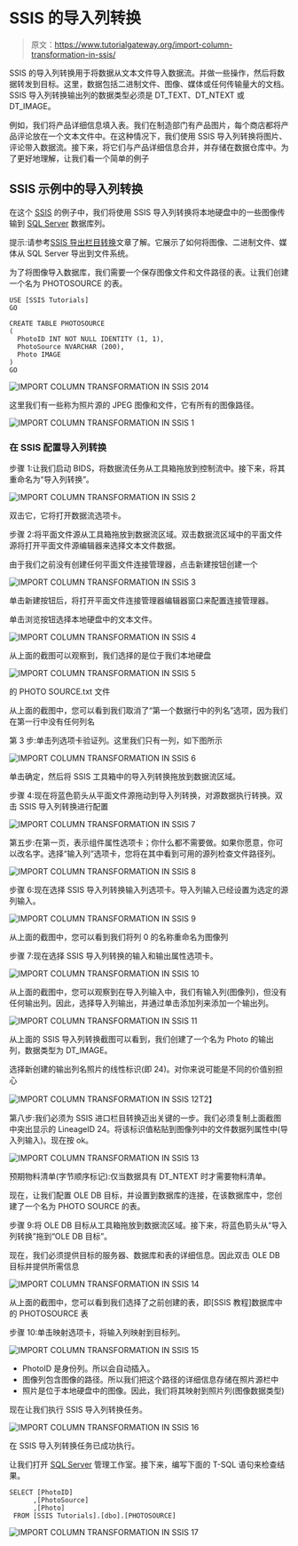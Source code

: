 # SSIS 的导入列转换

> 原文：<https://www.tutorialgateway.org/import-column-transformation-in-ssis/>

SSIS 的导入列转换用于将数据从文本文件导入数据流。并做一些操作，然后将数据转发到目标。这里，数据包括二进制文件、图像、媒体或任何传输量大的文档。SSIS 导入列转换输出列的数据类型必须是 DT_TEXT、DT_NTEXT 或 DT_IMAGE。

例如，我们将产品详细信息填入表。我们在制造部门有产品图片，每个商店都将产品评论放在一个文本文件中。在这种情况下，我们使用 SSIS 导入列转换将图片、评论带入数据流。接下来，将它们与产品详细信息合并，并存储在数据仓库中。为了更好地理解，让我们看一个简单的例子

## SSIS 示例中的导入列转换

在这个 [SSIS](https://www.tutorialgateway.org/ssis/) 的例子中，我们将使用 SSIS 导入列转换将本地硬盘中的一些图像传输到 [SQL Server](https://www.tutorialgateway.org/sql/) 数据库列。

提示:请参考[SSIS 导出栏目转换](https://www.tutorialgateway.org/export-column-transformation-in-ssis/)文章了解。它展示了如何将图像、二进制文件、媒体从 SQL Server 导出到文件系统。

为了将图像导入数据库，我们需要一个保存图像文件和文件路径的表。让我们创建一个名为 PHOTOSOURCE 的表。

```
USE [SSIS Tutorials]
GO

CREATE TABLE PHOTOSOURCE
(
  PhotoID INT NOT NULL IDENTITY (1, 1),
  PhotoSource NVARCHAR (200),
  Photo IMAGE
)
GO

```

![IMPORT COLUMN TRANSFORMATION IN SSIS 2014](img/3d5614f095fd3f54824a16eaf8e85496.png)

这里我们有一些称为照片源的 JPEG 图像和文件，它有所有的图像路径。

![IMPORT COLUMN TRANSFORMATION IN SSIS 1](img/b74553a798cca5e6488cc8ac6419f95c.png)

### 在 SSIS 配置导入列转换

步骤 1:让我们启动 BIDS，将数据流任务从工具箱拖放到控制流中。接下来，将其重命名为“导入列转换”。

![IMPORT COLUMN TRANSFORMATION IN SSIS 2](img/87a615c8950e452b669484e9833791ee.png)

双击它，它将打开数据流选项卡。

步骤 2:将平面文件源从工具箱拖放到数据流区域。双击数据流区域中的平面文件源将打开平面文件源编辑器来选择文本文件数据。

由于我们之前没有创建任何平面文件连接管理器，点击新建按钮创建一个

![IMPORT COLUMN TRANSFORMATION IN SSIS 3](img/0bf192b58e01f396749121444342dbbb.png)

单击新建按钮后，将打开平面文件连接管理器编辑器窗口来配置连接管理器。

单击浏览按钮选择本地硬盘中的文本文件。

![IMPORT COLUMN TRANSFORMATION IN SSIS 4](img/3213c5fb34190ef8887ccb45e79ab80d.png)

从上面的截图可以观察到，我们选择的是位于我们本地硬盘

![IMPORT COLUMN TRANSFORMATION IN SSIS 5](img/466ad8202ab48bb1c5808decb32f968a.png)

的 PHOTO SOURCE.txt 文件

从上面的截图中，您可以看到我们取消了“第一个数据行中的列名”选项，因为我们在第一行中没有任何列名

第 3 步:单击列选项卡验证列。这里我们只有一列，如下图所示

![IMPORT COLUMN TRANSFORMATION IN SSIS 6](img/e9213065ca4a125f339bfbed9d92f35a.png)

单击确定，然后将 SSIS 工具箱中的导入列转换拖放到数据流区域。

步骤 4:现在将蓝色箭头从平面文件源拖动到导入列转换，对源数据执行转换。双击 SSIS 导入列转换进行配置

![IMPORT COLUMN TRANSFORMATION IN SSIS 7](img/2416f46871407a64c1516132dadd1653.png)

第五步:在第一页，表示组件属性选项卡；你什么都不需要做。如果你愿意，你可以改名字。选择“输入列”选项卡，您将在其中看到可用的源列检查文件路径列。

![IMPORT COLUMN TRANSFORMATION IN SSIS 8](img/29e967f50a4698465ae665401857ca72.png)

步骤 6:现在选择 SSIS 导入列转换输入列选项卡。导入列输入已经设置为选定的源列输入。

![IMPORT COLUMN TRANSFORMATION IN SSIS 9](img/be98c3942d5a25520bbec3266a31e345.png)

从上面的截图中，您可以看到我们将列 0 的名称重命名为图像列

步骤 7:现在选择 SSIS 导入列转换的输入和输出属性选项卡。

![IMPORT COLUMN TRANSFORMATION IN SSIS 10](img/beb2efdb9e6a0650eeb950595cf3112a.png)

从上面的截图中，您可以观察到在导入列输入中，我们有输入列(图像列)，但没有任何输出列。因此，选择导入列输出，并通过单击添加列来添加一个输出列。

![IMPORT COLUMN TRANSFORMATION IN SSIS 11](img/ca0d06142cb0acf8ed2b0cc84efec314.png)

从上面的 SSIS 导入列转换截图可以看到，我们创建了一个名为 Photo 的输出列，数据类型为 DT_IMAGE。

选择新创建的输出列名照片的线性标识(即 24)。对你来说可能是不同的价值别担心

![IMPORT COLUMN TRANSFORMATION IN SSIS 12](img/44749c2b8a3cb3eae0e2c1aaba737084.png)T2】

第八步:我们必须为 SSIS 进口栏目转换迈出关键的一步。我们必须复制上面截图中突出显示的 LineageID 24。将该标识值粘贴到图像列中的文件数据列属性中(导入列输入)。现在按 ok。

![IMPORT COLUMN TRANSFORMATION IN SSIS 13](img/0f3b7d9405982d07e33bdbc3bbcdb8fe.png)

预期物料清单(字节顺序标记):仅当数据具有 DT_NTEXT 时才需要物料清单。

现在，让我们配置 OLE DB 目标，并设置到数据库的连接，在该数据库中，您创建了一个名为 PHOTO SOURCE 的表。

步骤 9:将 OLE DB 目标从工具箱拖放到数据流区域。接下来，将蓝色箭头从“导入列转换”拖到“OLE DB 目标”。

现在，我们必须提供目标的服务器、数据库和表的详细信息。因此双击 OLE DB 目标并提供所需信息

![IMPORT COLUMN TRANSFORMATION IN SSIS 14](img/48d949561c787e996d452a3d1be28912.png)

从上面的截图中，您可以看到我们选择了之前创建的表，即[SSIS 教程]数据库中的 PHOTOSOURCE 表

步骤 10:单击映射选项卡，将输入列映射到目标列。

![IMPORT COLUMN TRANSFORMATION IN SSIS 15](img/b1e3ffdbbd5bb6a3ab3a803226705582.png)

*   PhotoID 是身份列。所以会自动插入。
*   图像列包含图像的路径。所以我们把这个路径的详细信息存储在照片源栏中
*   照片是位于本地硬盘中的图像。因此，我们将其映射到照片列(图像数据类型)

现在让我们执行 SSIS 导入列转换任务。

![IMPORT COLUMN TRANSFORMATION IN SSIS 16](img/af00a82a5d78f12077384ec602e68ae4.png)

在 SSIS 导入列转换任务已成功执行。

让我们打开 [SQL Server](https://www.tutorialgateway.org/sql/) 管理工作室。接下来，编写下面的 T-SQL 语句来检查结果。

```
SELECT [PhotoID]
      ,[PhotoSource]
      ,[Photo]
 FROM [SSIS Tutorials].[dbo].[PHOTOSOURCE]
```

![IMPORT COLUMN TRANSFORMATION IN SSIS 17](img/b614f5c0f81dfa320638ee46775e5ca2.png)